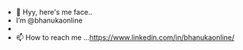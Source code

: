 - 👋 Hyy, here's me face..
- I’m @bhanukaonline
-
- 📫 How to reach me ...https://www.linkedin.com/in/bhanukaonline/

<!---
bhanukaonline/bhanukaonline is a ✨ special ✨ repository because its `README.md` (this file) appears on your GitHub profile.
You can click the Preview link to take a look at your changes.
--->
